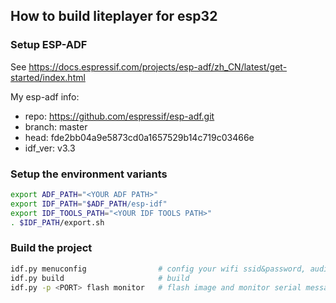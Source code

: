 ## How to build liteplayer for esp32

### Setup ESP-ADF

See https://docs.espressif.com/projects/esp-adf/zh_CN/latest/get-started/index.html

My esp-adf info:
 - repo: https://github.com/espressif/esp-adf.git
 - branch: master
 - head: fde2bb04a9e5873cd0a1657529b14c719c03466e
 - idf_ver: v3.3

### Setup the environment variants

``` bash
export ADF_PATH="<YOUR ADF PATH>"
export IDF_PATH="$ADF_PATH/esp-idf"
export IDF_TOOLS_PATH="<YOUR IDF TOOLS PATH>"
. $IDF_PATH/export.sh
```

### Build the project

``` bash
idf.py menuconfig                # config your wifi ssid&password, audio board
idf.py build                     # build
idf.py -p <PORT> flash monitor   # flash image and monitor serial message
```

